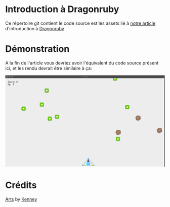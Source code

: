 # Introduction à Dragonruby

Ce répertoire git contient le code source est les assets lié à [notre article]()
d'introduction à [Dragonruby](https://dragonruby.itch.io/dragonruby-gtk)

# Démonstration

A la fin de l'article vous devriez avoir l'équivalent du code source présent ici,
et les rendu devrait être similaire à ça:

![Ttme Demo](metadata/dragonruby-demo.gif)

# Crédits

[Arts](https://opengameart.org/content/space-shooter-redux) by [Kenney](www.kenney.nl)
